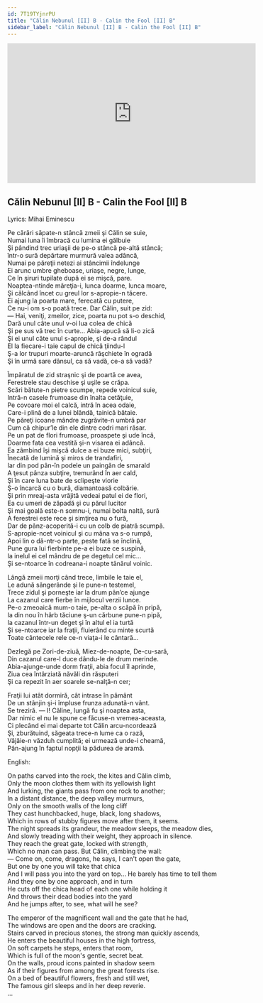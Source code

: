 ```yaml
---
id: 7T19TYjnrPU
title: "Călin Nebunul [II] B - Calin the Fool [II] B"
sidebar_label: "Călin Nebunul [II] B - Calin the Fool [II] B"
---
```


<div class="video-float-container">
  <iframe
    width="560"
    height="315"
    src="https://www.youtube.com/embed/7T19TYjnrPU"
    title="YouTube video player"
    frameborder="0"
    allow="accelerometer; autoplay; clipboard-write; encrypted-media; gyroscope; picture-in-picture; web-share"
    referrerpolicy="strict-origin-when-cross-origin"
    allowfullscreen
  ></iframe>
</div>

## Călin Nebunul [II] B - Calin the Fool [II] B

Lyrics: Mihai Eminescu

Pe cărări săpate-n stâncă zmeii şi Călin se suie,  
Numai luna îi îmbracă cu lumina ei gălbuie  
Şi pândind trec uriaşii de pe-o stâncă pe-altă stâncă;  
într-o sură depărtare murmură valea adâncă,  
Numai pe păreţii netezi ai stâncimii îndelunge  
Ei arunc umbre gheboase, uriaşe, negre, lunge,  
Ce în şiruri tupilate după ei se mişcă, pare.  
Noaptea-ntinde măreţia-i, lunca doarme, lunca moare,  
Şi călcând încet cu greul lor s-apropie-n tăcere.  
Ei ajung la poarta mare, ferecată cu putere,  
Ce nu-i om s-o poată trece. Dar Călin, suit pe zid:  
— Hai, veniţi, zmeilor, zice, poarta nu pot s-o deschid,  
Dară unul câte unul v-oi lua colea de chică  
Şi pe sus vă trec în curte... Abia-apucă să li-o zică  
Şi ei unul câte unul s-apropie, şi de-a rândul  
El la fiecare-i taie capul de chică ţiindu-l  
Ş-a lor trupuri moarte-aruncă răşchiete în ogradă  
Şi în urmă sare dânsul, ca să vadă, ce-a să vadă?

Împăratul de zid straşnic şi de poartă ce avea,  
Ferestrele stau deschise şi uşile se crăpa.  
Scări bătute-n pietre scumpe, repede voinicul suie,  
Intră-n casele frumoase din înalta cetăţuie,  
Pe covoare moi el calcă, intră în acea odaie,  
Care-i plină de a lunei blândă, tainică bătaie.  
Pe păreţi icoane mândre zugrăvite-n umbră par  
Cum că chipur’le din ele dintre codri mari răsar.  
Pe un pat de flori frumoase, proaspete şi ude încă,  
Doarme fata cea vestită şi-n visarea ei adâncă.  
Ea zâmbind îşi mişcă dulce a ei buze mici, subţiri,  
Înecată de lumină şi miros de trandafiri,  
Iar din pod pân-în podele un paingăn de smarald  
A ţesut pânza subţire, tremurând în aer cald,  
Şi în care luna bate de sclipeşte viorie  
Ş-o încarcă cu o bură, diamantoasă colbărie.  
Şi prin mreaj-asta vrăjită vedeai patul ei de flori,  
Ea cu umeri de zăpadă şi cu părul lucitor  
Şi mai goală este-n somnu-i, numai bolta naltă, sură  
A ferestrei este rece şi simţirea nu o fură,  
Dar de pânz-acoperită-i cu un colb de piatră scumpă.  
S-apropie-ncet voinicul şi cu mâna va s-o rumpă,  
Apoi lin o dă-ntr-o parte, peste fată se înclină,  
Pune gura lui fierbinte pe-a ei buze ce suspină,  
Ia inelul ei cel mândru de pe degetul cel mic...  
Şi se-ntoarce în codreana-i noapte tânărul voinic.

Lângă zmeii morţi când trece, limbile le taie el,  
Le adună sângerânde şi le pune-n testemel,  
Trece zidul şi porneşte iar la drum pân’ce ajunge  
La cazanul care fierbe în mijlocul verzii lunce.  
Pe-o zmeoaică mum-o taie, pe-alta o scăpă în pripă,  
Ia din nou în hârb tăciune ş-un cărbune pune-n pipă,  
Ia cazanul într-un deget şi în altul el ia turtă  
Şi se-ntoarce iar la fraţii, fluierând cu minte scurtă  
Toate cântecele rele ce-n viaţa-i le cântară...

Dezlegă pe Zori-de-ziuă, Miez-de-noapte, De-cu-sară,  
Din cazanul care-l duce dându-le de drum merinde.  
Abia-ajunge-unde dorm fraţii, abia focul îl aprinde,  
Ziua cea întârziată năvăli din răsputeri  
Şi ca repezit în aer soarele se-nalţă-n cer;

Fraţii lui atât dormiră, cât intrase în pământ  
De un stânjin şi-i împluse frunza adunată-n vânt.  
Se treziră. — I! Căline, lungă fu şi noaptea asta,  
Dar nimic el nu le spune ce făcuse-n vremea-aceasta,  
Ci plecând ei mai departe tot Călin arcu-ncordează  
Şi, zburătuind, săgeata trece-n lume ca o rază,  
Vâjâie-n văzduh cumplită; ei urmează unde-i cheamă,  
Pân-ajung în faptul nopţii la pădurea de aramă.

English:

On paths carved into the rock, the kites and Călin climb,  
Only the moon clothes them with its yellowish light  
And lurking, the giants pass from one rock to another;  
In a distant distance, the deep valley murmurs,  
Only on the smooth walls of the long cliff  
They cast hunchbacked, huge, black, long shadows,  
Which in rows of stubby figures move after them, it seems.  
The night spreads its grandeur, the meadow sleeps, the meadow dies,  
And slowly treading with their weight, they approach in silence.  
They reach the great gate, locked with strength,  
Which no man can pass. But Călin, climbing the wall:  
— Come on, come, dragons, he says, I can't open the gate,  
But one by one you will take that chica  
And I will pass you into the yard on top... He barely has time to tell them  
And they one by one approach, and in turn  
He cuts off the chica head of each one while holding it  
And throws their dead bodies into the yard  
And he jumps after, to see, what will he see?

The emperor of the magnificent wall and the gate that he had,  
The windows are open and the doors are cracking.  
Stairs carved in precious stones, the strong man quickly ascends,  
He enters the beautiful houses in the high fortress,  
On soft carpets he steps, enters that room,  
Which is full of the moon's gentle, secret beat.  
On the walls, proud icons painted in shadow seem  
As if their figures from among the great forests rise.  
On a bed of beautiful flowers, fresh and still wet,  
The famous girl sleeps and in her deep reverie.  
...
